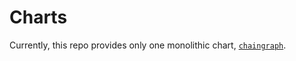 # Charts

Currently, this repo provides only one monolithic chart, [`chaingraph`](./chaingraph/readme.md).
